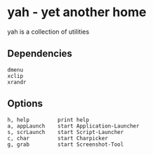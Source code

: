 yah - yet another home
======================
yah is a collection of utilities

Dependencies
------------
```
dmenu
xclip
xrandr
```

Options
-------
```
h, help         print help
a, appLaunch    start Application-Launcher
s, scrLaunch    start Script-Launcher
c, char         start Charpicker
g, grab         start Screenshot-Tool
```